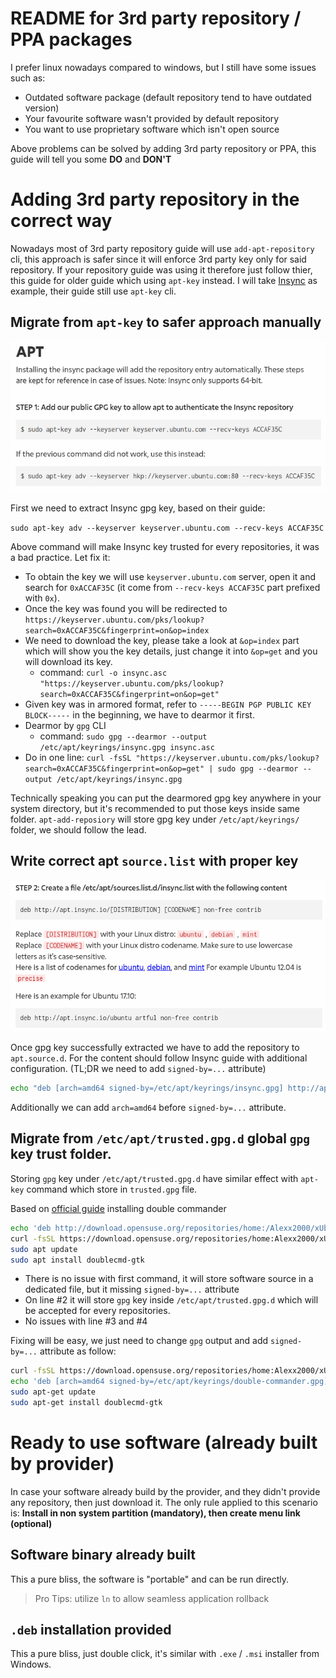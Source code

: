 # README for 3rd party repository / PPA packages

I prefer linux nowadays compared to windows, but I still have some issues such as:

- Outdated software package (default repository tend to have outdated version)
- Your favourite software wasn't provided by default repository
- You want to use proprietary software which isn't open source

Above problems can be solved by adding 3rd party repository or PPA,
this guide will tell you some **DO** and **DON'T**

# Adding 3rd party repository in the correct way

Nowadays most of 3rd party repository guide will use `add-apt-repository` cli,
this approach is safer since it will enforce 3rd party key only for said repository.
If your repository guide was using it therefore just follow thier, this guide for older guide which using `apt-key` instead.
I will take [Insync](https://www.insynchq.com/downloads/linux#apt) as example, their guide still use `apt-key` cli.

## Migrate from `apt-key` to safer approach manually

![Insync using apt-key](images/insync-apt-key.png "Insync using apt-key")

First we need to extract Insync gpg key, based on their guide:

`sudo apt-key adv --keyserver keyserver.ubuntu.com --recv-keys ACCAF35C`

Above command will make Insync key trusted for every repositories, it was a bad practice. Let fix it:

- To obtain the key we will use `keyserver.ubuntu.com` server, open it and search for `0xACCAF35C` (it come from `--recv-keys ACCAF35C` part prefixed with `0x`).
- Once the key was found you will be redirected to `https://keyserver.ubuntu.com/pks/lookup?search=0xACCAF35C&fingerprint=on&op=index`
- We need to download the key, please take a look at `&op=index` part which will show you the key details, just change it into `&op=get` and you will download its key.
  - command: `curl -o insync.asc "https://keyserver.ubuntu.com/pks/lookup?search=0xACCAF35C&fingerprint=on&op=get"`
- Given key was in armored format, refer to `-----BEGIN PGP PUBLIC KEY BLOCK-----` in the beginning, we have to dearmor it first.
- Dearmor by `gpg` CLI
  - command: `sudo gpg --dearmor --output /etc/apt/keyrings/insync.gpg insync.asc`
- Do in one line: `curl -fsSL "https://keyserver.ubuntu.com/pks/lookup?search=0xACCAF35C&fingerprint=on&op=get" | sudo gpg --dearmor --output /etc/apt/keyrings/insync.gpg`

Technically speaking you can put the dearmored gpg key anywhere in your system directory, but it's recommended to put those keys inside same folder.
`apt-add-reposiory` will store gpg key under `/etc/apt/keyrings/` folder, we should follow the lead.

## Write correct apt `source.list` with proper key

![Insync source.list.d](images/insync-source-list.png "Insync source.list.d")

Once gpg key successfully extracted we have to add the repository to `apt.source.d`. For the content should follow Insync guide with additional configuration. (TL;DR we need to add `signed-by=...` attribute)

```sh
echo "deb [arch=amd64 signed-by=/etc/apt/keyrings/insync.gpg] http://apt.insync.io/mint virginia non-free contrib" | sudo tee /etc/apt/sources.list.d/insync.list
```

Additionally we can add `arch=amd64` before `signed-by=...` attribute.

## Migrate from `/etc/apt/trusted.gpg.d` global `gpg` key trust folder.

Storing `gpg` key under `/etc/apt/trusted.gpg.d` have similar effect with `apt-key` command which store in `trusted.gpg` file.

Based on [official guide](https://software.opensuse.org/download.html?project=home%3AAlexx2000&package=doublecmd-gtk) installing double commander

```sh
echo 'deb http://download.opensuse.org/repositories/home:/Alexx2000/xUbuntu_22.04/ /' | sudo tee /etc/apt/sources.list.d/home:Alexx2000.list
curl -fsSL https://download.opensuse.org/repositories/home:Alexx2000/xUbuntu_22.04/Release.key | gpg --dearmor | sudo tee /etc/apt/trusted.gpg.d/home_Alexx2000.gpg > /dev/null
sudo apt update
sudo apt install doublecmd-gtk
```

- There is no issue with first command, it will store software source in a dedicated file, but it missing `signed-by=...` attribute
- On line #2 it will store `gpg` key inside `/etc/apt/trusted.gpg.d` which will be accepted for every repositories.
- No issues with line #3 and #4

Fixing will be easy, we just need to change `gpg` output and add `signed-by=...` attribute as follow:

```sh
curl -fsSL https://download.opensuse.org/repositories/home:Alexx2000/xUbuntu_22.04/Release.key | sudo gpg --dearmor --output /etc/apt/keyrings/double-commander.gpg
echo 'deb [arch=amd64 signed-by=/etc/apt/keyrings/double-commander.gpg] http://download.opensuse.org/repositories/home:/Alexx2000/xUbuntu_22.04/ /' | sudo tee /etc/apt/sources.list.d/double-commander.list
sudo apt-get update
sudo apt-get install doublecmd-gtk
```

# Ready to use software (already built by provider)

In case your software already build by the provider, and they didn't provide any repository, then just download it.
The only rule applied to this scenario is: **Install in non system partition (mandatory), then create menu link (optional)**

## Software binary already built

This a pure bliss, the software is "portable" and can be run directly.

> Pro Tips: utilize `ln` to allow seamless application rollback

## `.deb` installation provided

This a pure bliss, just double click, it's similar with `.exe` / `.msi` installer from Windows.
